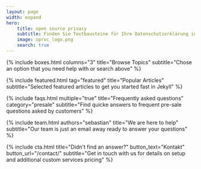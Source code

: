 ```yaml
---
layout: page
width: expand
hero:
    title: open source privacy
    subtitle: Finden Sie Textbausteine für Ihre Datenschutzerklärung inkl. technischer und rechtlicher Hintergrundinformationen.
    image: oprvc_logo.png
    search: true
---
```


{% include boxes.html columns="3" title="Browse Topics" subtitle="Chose an option that you need help with or search above" %}

{% include featured.html tag="featured" title="Popular Articles" subtitle="Selected featured articles to get you started fast in Jekyll" %}

<!---
{% include videos.html columns="2" title="Video Tutorials" subtitle="Watch screencasts to get you started fast with Jekyll" %}
--->

{% include faqs.html multiple="true" title="Frequently asked questions" category="presale" subtitle="Find quicke answers to frequent pre-sale questions asked by customers" %}

{% include team.html authors="sebastian" title="We are here to help" subtitle="Our team is just an email away ready to answer your questions" %}

{% include cta.html title="Didn't find an answer?" button_text="Kontakt" button_url="/contact/" subtitle="Get in touch with us for details on setup and additional custom services pricing" %}

